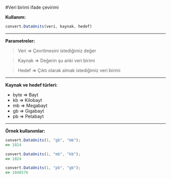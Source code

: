 #Veri birimi ifade çevirimi

**Kullanım:**
```javascript
convert.DataUnits(veri, kaynak, hedef)
```
----------


**Parametreler:**
> Veri => Çevrilmesini istediğimiz değer

> Kaynak => Değerin şu anki veri birimi

> Hedef => Çıktı olarak almak istediğimiz veri birimi


----------


**Kaynak ve hedef türleri:**

 - byte => Bayt
 - kb => Kilobayt
 - mb => Megabayt
 - gb => Gigabayt
 - pb => Petabayt
 
  
----------

**Örnek kullanımlar:**

```javascript
convert.DataUnits(1, "gb", "mb");
=> 1024

convert.DataUnits(1, "mb", "kb");
=> 1024

convert.DataUnits(1, "pb", "gb");
=> 1048576
```

